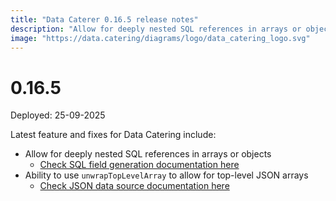 ```yaml
---
title: "Data Caterer 0.16.5 release notes"
description: "Allow for deeply nested SQL references in arrays or objects and ability to use unwrapTopLevelArray to allow for top-level JSON arrays."
image: "https://data.catering/diagrams/logo/data_catering_logo.svg"
---
```


# 0.16.5

Deployed: 25-09-2025

Latest feature and fixes for Data Catering include:

- Allow for deeply nested SQL references in arrays or objects
  - [Check SQL field generation documentation here](../../docs/generator/data-generator.md#sql)
- Ability to use `unwrapTopLevelArray` to allow for top-level JSON arrays
  - [Check JSON data source documentation here](../../docs/guide/data-source/file/json.md)
